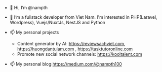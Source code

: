 - 👋 Hi, I’m @nampth
- 👀 I’m a fullstack developer from Viet Nam. I'm interested in PHP(Laravel, Wordpress), Vuejs/NuxtJs, NestJS and Python 
 
- 📫 My personal projects
  - Content generator by AI: https://reviewsachviet.com, https://huongdantulam.com , https://tasktutoronline.com
  - Promote new social network channels: https://kooltalent.com
- 📫 My personal blog https://medium.com/@nampth100

<!---
nampth/nampth is a ✨ special ✨ repository because its `README.md` (this file) appears on your GitHub profile.
You can click the Preview link to take a look at your changes.
--->
